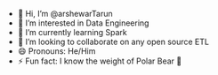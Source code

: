 - 👋 Hi, I’m @arshewarTarun
- 👀 I’m interested in Data Engineering
- 🌱 I’m currently learning Spark
- 💞️ I’m looking to collaborate on any open source ETL
- 😄 Pronouns: He/Him
- ⚡ Fun fact: I know the weight of Polar Bear 🙂

<!---
arshewarTarun/arshewarTarun is a ✨ special ✨ repository because its `README.md` (this file) appears on your GitHub profile.
You can click the Preview link to take a look at your changes.
--->
